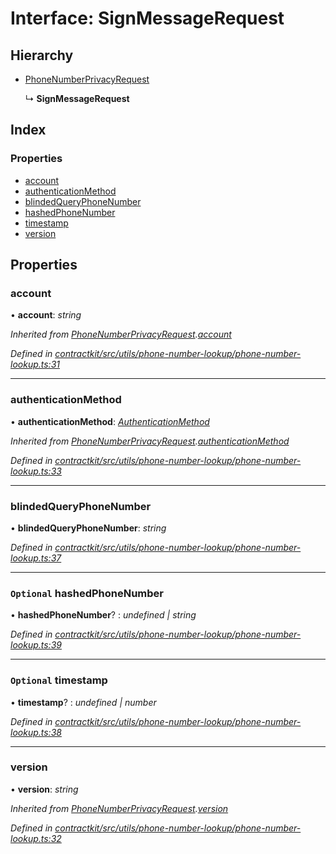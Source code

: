 # Interface: SignMessageRequest

## Hierarchy

* [PhoneNumberPrivacyRequest](_contractkit_src_utils_phone_number_lookup_phone_number_lookup_.phonenumberprivacyrequest.md)

  ↳ **SignMessageRequest**

## Index

### Properties

* [account](_contractkit_src_utils_phone_number_lookup_phone_number_lookup_.signmessagerequest.md#account)
* [authenticationMethod](_contractkit_src_utils_phone_number_lookup_phone_number_lookup_.signmessagerequest.md#authenticationmethod)
* [blindedQueryPhoneNumber](_contractkit_src_utils_phone_number_lookup_phone_number_lookup_.signmessagerequest.md#blindedqueryphonenumber)
* [hashedPhoneNumber](_contractkit_src_utils_phone_number_lookup_phone_number_lookup_.signmessagerequest.md#optional-hashedphonenumber)
* [timestamp](_contractkit_src_utils_phone_number_lookup_phone_number_lookup_.signmessagerequest.md#optional-timestamp)
* [version](_contractkit_src_utils_phone_number_lookup_phone_number_lookup_.signmessagerequest.md#version)

## Properties

###  account

• **account**: *string*

*Inherited from [PhoneNumberPrivacyRequest](_contractkit_src_utils_phone_number_lookup_phone_number_lookup_.phonenumberprivacyrequest.md).[account](_contractkit_src_utils_phone_number_lookup_phone_number_lookup_.phonenumberprivacyrequest.md#account)*

*Defined in [contractkit/src/utils/phone-number-lookup/phone-number-lookup.ts:31](https://github.com/celo-org/celo-monorepo/blob/master/packages/contractkit/src/utils/phone-number-lookup/phone-number-lookup.ts#L31)*

___

###  authenticationMethod

• **authenticationMethod**: *[AuthenticationMethod](../enums/_contractkit_src_utils_phone_number_lookup_phone_number_lookup_.authenticationmethod.md)*

*Inherited from [PhoneNumberPrivacyRequest](_contractkit_src_utils_phone_number_lookup_phone_number_lookup_.phonenumberprivacyrequest.md).[authenticationMethod](_contractkit_src_utils_phone_number_lookup_phone_number_lookup_.phonenumberprivacyrequest.md#authenticationmethod)*

*Defined in [contractkit/src/utils/phone-number-lookup/phone-number-lookup.ts:33](https://github.com/celo-org/celo-monorepo/blob/master/packages/contractkit/src/utils/phone-number-lookup/phone-number-lookup.ts#L33)*

___

###  blindedQueryPhoneNumber

• **blindedQueryPhoneNumber**: *string*

*Defined in [contractkit/src/utils/phone-number-lookup/phone-number-lookup.ts:37](https://github.com/celo-org/celo-monorepo/blob/master/packages/contractkit/src/utils/phone-number-lookup/phone-number-lookup.ts#L37)*

___

### `Optional` hashedPhoneNumber

• **hashedPhoneNumber**? : *undefined | string*

*Defined in [contractkit/src/utils/phone-number-lookup/phone-number-lookup.ts:39](https://github.com/celo-org/celo-monorepo/blob/master/packages/contractkit/src/utils/phone-number-lookup/phone-number-lookup.ts#L39)*

___

### `Optional` timestamp

• **timestamp**? : *undefined | number*

*Defined in [contractkit/src/utils/phone-number-lookup/phone-number-lookup.ts:38](https://github.com/celo-org/celo-monorepo/blob/master/packages/contractkit/src/utils/phone-number-lookup/phone-number-lookup.ts#L38)*

___

###  version

• **version**: *string*

*Inherited from [PhoneNumberPrivacyRequest](_contractkit_src_utils_phone_number_lookup_phone_number_lookup_.phonenumberprivacyrequest.md).[version](_contractkit_src_utils_phone_number_lookup_phone_number_lookup_.phonenumberprivacyrequest.md#version)*

*Defined in [contractkit/src/utils/phone-number-lookup/phone-number-lookup.ts:32](https://github.com/celo-org/celo-monorepo/blob/master/packages/contractkit/src/utils/phone-number-lookup/phone-number-lookup.ts#L32)*
